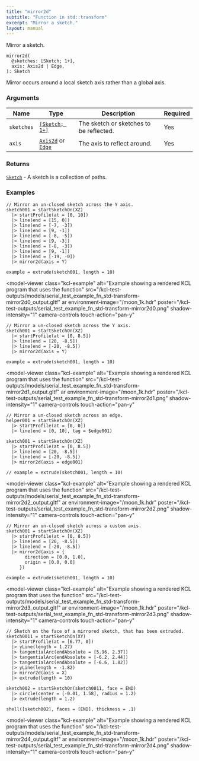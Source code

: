 ```yaml
---
title: "mirror2d"
subtitle: "Function in std::transform"
excerpt: "Mirror a sketch."
layout: manual
---
```


Mirror a sketch.

```kcl
mirror2d(
  @sketches: [Sketch; 1+],
  axis: Axis2d | Edge,
): Sketch
```

Mirror occurs around a local sketch axis rather than a global axis.

### Arguments

| Name | Type | Description | Required |
|----------|------|-------------|----------|
| `sketches` | [`[Sketch; 1+]`](/docs/kcl-std/types/std-types-Sketch) | The sketch or sketches to be reflected. | Yes |
| `axis` | [`Axis2d`](/docs/kcl-std/types/std-types-Axis2d) or [`Edge`](/docs/kcl-std/types/std-types-Edge) | The axis to reflect around. | Yes |

### Returns

[`Sketch`](/docs/kcl-std/types/std-types-Sketch) - A sketch is a collection of paths.


### Examples

```kcl
// Mirror an un-closed sketch across the Y axis.
sketch001 = startSketchOn(XZ)
  |> startProfile(at = [0, 10])
  |> line(end = [15, 0])
  |> line(end = [-7, -3])
  |> line(end = [9, -1])
  |> line(end = [-8, -5])
  |> line(end = [9, -3])
  |> line(end = [-8, -3])
  |> line(end = [9, -1])
  |> line(end = [-19, -0])
  |> mirror2d(axis = Y)

example = extrude(sketch001, length = 10)

```


<model-viewer
  class="kcl-example"
  alt="Example showing a rendered KCL program that uses the  function"
  src="/kcl-test-outputs/models/serial_test_example_fn_std-transform-mirror2d0_output.gltf"
  ar
  environment-image="/moon_1k.hdr"
  poster="/kcl-test-outputs/serial_test_example_fn_std-transform-mirror2d0.png"
  shadow-intensity="1"
  camera-controls
  touch-action="pan-y"
>
</model-viewer>

```kcl
// Mirror a un-closed sketch across the Y axis.
sketch001 = startSketchOn(XZ)
  |> startProfile(at = [0, 8.5])
  |> line(end = [20, -8.5])
  |> line(end = [-20, -8.5])
  |> mirror2d(axis = Y)

example = extrude(sketch001, length = 10)

```


<model-viewer
  class="kcl-example"
  alt="Example showing a rendered KCL program that uses the  function"
  src="/kcl-test-outputs/models/serial_test_example_fn_std-transform-mirror2d1_output.gltf"
  ar
  environment-image="/moon_1k.hdr"
  poster="/kcl-test-outputs/serial_test_example_fn_std-transform-mirror2d1.png"
  shadow-intensity="1"
  camera-controls
  touch-action="pan-y"
>
</model-viewer>

```kcl
// Mirror a un-closed sketch across an edge.
helper001 = startSketchOn(XZ)
  |> startProfile(at = [0, 0])
  |> line(end = [0, 10], tag = $edge001)

sketch001 = startSketchOn(XZ)
  |> startProfile(at = [0, 8.5])
  |> line(end = [20, -8.5])
  |> line(end = [-20, -8.5])
  |> mirror2d(axis = edge001)

// example = extrude(sketch001, length = 10)

```


<model-viewer
  class="kcl-example"
  alt="Example showing a rendered KCL program that uses the  function"
  src="/kcl-test-outputs/models/serial_test_example_fn_std-transform-mirror2d2_output.gltf"
  ar
  environment-image="/moon_1k.hdr"
  poster="/kcl-test-outputs/serial_test_example_fn_std-transform-mirror2d2.png"
  shadow-intensity="1"
  camera-controls
  touch-action="pan-y"
>
</model-viewer>

```kcl
// Mirror an un-closed sketch across a custom axis.
sketch001 = startSketchOn(XZ)
  |> startProfile(at = [0, 8.5])
  |> line(end = [20, -8.5])
  |> line(end = [-20, -8.5])
  |> mirror2d(axis = {
       direction = [0.0, 1.0],
       origin = [0.0, 0.0]
     })

example = extrude(sketch001, length = 10)

```


<model-viewer
  class="kcl-example"
  alt="Example showing a rendered KCL program that uses the  function"
  src="/kcl-test-outputs/models/serial_test_example_fn_std-transform-mirror2d3_output.gltf"
  ar
  environment-image="/moon_1k.hdr"
  poster="/kcl-test-outputs/serial_test_example_fn_std-transform-mirror2d3.png"
  shadow-intensity="1"
  camera-controls
  touch-action="pan-y"
>
</model-viewer>

```kcl
// Sketch on the face of a mirrored sketch, that has been extruded.
sketch0011 = startSketchOn(XY)
  |> startProfile(at = [6.77, 0])
  |> yLine(length = 1.27)
  |> tangentialArc(endAbsolute = [5.96, 2.37])
  |> tangentialArc(endAbsolute = [-6.2, 2.44])
  |> tangentialArc(endAbsolute = [-6.6, 1.82])
  |> yLine(length = -1.82)
  |> mirror2d(axis = X)
  |> extrude(length = 10)

sketch002 = startSketchOn(sketch0011, face = END)
  |> circle(center = [-0.01, 1.58], radius = 1.2)
  |> extrude(length = 1.2)

shell([sketch002], faces = [END], thickness = .1)

```


<model-viewer
  class="kcl-example"
  alt="Example showing a rendered KCL program that uses the  function"
  src="/kcl-test-outputs/models/serial_test_example_fn_std-transform-mirror2d4_output.gltf"
  ar
  environment-image="/moon_1k.hdr"
  poster="/kcl-test-outputs/serial_test_example_fn_std-transform-mirror2d4.png"
  shadow-intensity="1"
  camera-controls
  touch-action="pan-y"
>
</model-viewer>


